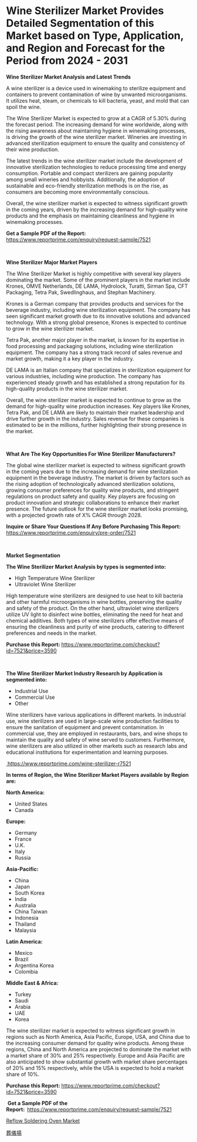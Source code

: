 <p><h1>Wine Sterilizer Market Provides Detailed Segmentation of this Market based on Type, Application, and Region and Forecast for the Period from 2024 - 2031</h1></p><p><strong>Wine Sterilizer Market Analysis and Latest Trends</strong></p>
<p><p>A wine sterilizer is a device used in winemaking to sterilize equipment and containers to prevent contamination of wine by unwanted microorganisms. It utilizes heat, steam, or chemicals to kill bacteria, yeast, and mold that can spoil the wine.</p><p>The Wine Sterilizer Market is expected to grow at a CAGR of 5.30% during the forecast period. The increasing demand for wine worldwide, along with the rising awareness about maintaining hygiene in winemaking processes, is driving the growth of the wine sterilizer market. Wineries are investing in advanced sterilization equipment to ensure the quality and consistency of their wine production.</p><p>The latest trends in the wine sterilizer market include the development of innovative sterilization technologies to reduce processing time and energy consumption. Portable and compact sterilizers are gaining popularity among small wineries and hobbyists. Additionally, the adoption of sustainable and eco-friendly sterilization methods is on the rise, as consumers are becoming more environmentally conscious.</p><p>Overall, the wine sterilizer market is expected to witness significant growth in the coming years, driven by the increasing demand for high-quality wine products and the emphasis on maintaining cleanliness and hygiene in winemaking processes.</p></p>
<p><strong>Get a Sample PDF of the Report:&nbsp;</strong> <a href="https://www.reportprime.com/enquiry/request-sample/7521">https://www.reportprime.com/enquiry/request-sample/7521</a></p>
<p>&nbsp;</p>
<p><strong>Wine Sterilizer Major Market Players</strong></p>
<p><p>The Wine Sterilizer Market is highly competitive with several key players dominating the market. Some of the prominent players in the market include Krones, OMVE Netherlands, DE LAMA, Hydrolock, Turatti, Sirman Spa, CFT Packaging, Tetra Pak, Swedlinghaus, and Stephan Machinery.</p><p>Krones is a German company that provides products and services for the beverage industry, including wine sterilization equipment. The company has seen significant market growth due to its innovative solutions and advanced technology. With a strong global presence, Krones is expected to continue to grow in the wine sterilizer market.</p><p>Tetra Pak, another major player in the market, is known for its expertise in food processing and packaging solutions, including wine sterilization equipment. The company has a strong track record of sales revenue and market growth, making it a key player in the industry.</p><p>DE LAMA is an Italian company that specializes in sterilization equipment for various industries, including wine production. The company has experienced steady growth and has established a strong reputation for its high-quality products in the wine sterilizer market.</p><p>Overall, the wine sterilizer market is expected to continue to grow as the demand for high-quality wine production increases. Key players like Krones, Tetra Pak, and DE LAMA are likely to maintain their market leadership and drive further growth in the industry. Sales revenue for these companies is estimated to be in the millions, further highlighting their strong presence in the market.</p></p>
<p>&nbsp;</p>
<p><strong>What Are The Key Opportunities For Wine Sterilizer Manufacturers?</strong></p>
<p><p>The global wine sterilizer market is expected to witness significant growth in the coming years due to the increasing demand for wine sterilization equipment in the beverage industry. The market is driven by factors such as the rising adoption of technologically advanced sterilization solutions, growing consumer preferences for quality wine products, and stringent regulations on product safety and quality. Key players are focusing on product innovation and strategic collaborations to enhance their market presence. The future outlook for the wine sterilizer market looks promising, with a projected growth rate of X% CAGR through 2028.</p></p>
<p><strong>Inquire or Share Your Questions If Any Before Purchasing This Report:</strong> <a href="https://www.reportprime.com/enquiry/pre-order/7521">https://www.reportprime.com/enquiry/pre-order/7521</a></p>
<p>&nbsp;</p>
<p><strong>Market Segmentation</strong></p>
<p><strong>The Wine Sterilizer Market Analysis by types is segmented into:</strong></p>
<p><ul><li>High Temperature Wine Sterilizer</li><li>Ultraviolet Wine Sterilizer</li></ul></p>
<p><p>High temperature wine sterilizers are designed to use heat to kill bacteria and other harmful microorganisms in wine bottles, preserving the quality and safety of the product. On the other hand, ultraviolet wine sterilizers utilize UV light to disinfect wine bottles, eliminating the need for heat and chemical additives. Both types of wine sterilizers offer effective means of ensuring the cleanliness and purity of wine products, catering to different preferences and needs in the market.</p></p>
<p><strong>Purchase this Report:&nbsp;</strong><a href="https://www.reportprime.com/checkout?id=7521&price=3590">https://www.reportprime.com/checkout?id=7521&price=3590</a></p>
<p>&nbsp;</p>
<p><strong>The Wine Sterilizer Market Industry Research by Application is segmented into:</strong></p>
<p><ul><li>Industrial Use</li><li>Commercial Use</li><li>Other</li></ul></p>
<p><p>Wine sterilizers have various applications in different markets. In industrial use, wine sterilizers are used in large-scale wine production facilities to ensure the sanitation of equipment and prevent contamination. In commercial use, they are employed in restaurants, bars, and wine shops to maintain the quality and safety of wine served to customers. Furthermore, wine sterilizers are also utilized in other markets such as research labs and educational institutions for experimentation and learning purposes.</p></p>
<p><a href="https://www.reportprime.com/wine-sterilizer-r7521">&nbsp;https://www.reportprime.com/wine-sterilizer-r7521</a></p>
<p><strong>In terms of Region, the Wine Sterilizer Market Players available by Region are:</strong></p>
<p>
    <p> <strong> North America: </strong>
        <ul>
            <li>United States</li>
            <li>Canada</li>
        </ul>
        </p> 
    <p> <strong> Europe: </strong>
        <ul>
            <li>Germany</li>
            <li>France</li>
            <li>U.K.</li>
            <li>Italy</li>
            <li>Russia</li>
        </ul>
        </p> 
    <p> <strong> Asia-Pacific: </strong>
        <ul>
            <li>China</li>
            <li>Japan</li>
            <li>South Korea</li>
            <li>India</li>
            <li>Australia</li>
            <li>China Taiwan</li>
            <li>Indonesia</li>
            <li>Thailand</li>
            <li>Malaysia</li>
        </ul>
        </p> 
    <p> <strong> Latin America: </strong>
        <ul>
            <li>Mexico</li>
            <li>Brazil</li>
            <li>Argentina Korea</li>
            <li>Colombia</li>
        </ul>
        </p> 
    <p> <strong> Middle East & Africa: </strong>
        <ul>
            <li>Turkey</li>
            <li>Saudi</li>
            <li>Arabia</li>
            <li>UAE</li>
            <li>Korea</li>
        </ul>
    </p>
    </p>
<p><p>The wine sterilizer market is expected to witness significant growth in regions such as North America, Asia Pacific, Europe, USA, and China due to the increasing consumer demand for quality wine products. Among these regions, China and North America are projected to dominate the market with a market share of 30% and 25% respectively. Europe and Asia Pacific are also anticipated to show substantial growth with market share percentages of 20% and 15% respectively, while the USA is expected to hold a market share of 10%.</p></p>
<p><strong>Purchase this Report: </strong><a href="https://www.reportprime.com/checkout?id=7521&price=3590">https://www.reportprime.com/checkout?id=7521&price=3590</a></p>
<p>&nbsp;<strong>Get a Sample PDF of the Report:&nbsp;&nbsp;</strong><a href="https://www.reportprime.com/enquiry/request-sample/7521">https://www.reportprime.com/enquiry/request-sample/7521</a></p>
<p><strong></strong></p>
<p><p><a href="https://github.com/ElmoRunolfsson2023/Market-Research-Report-List-1/blob/main/reflow-soldering-oven-market.md">Reflow Soldering Oven Market</a></p><p><a href="https://github.com/BrionnaBoyle/Market-Research-Report-List-1/blob/main/838778776534.md">葬儀場</a></p></p>